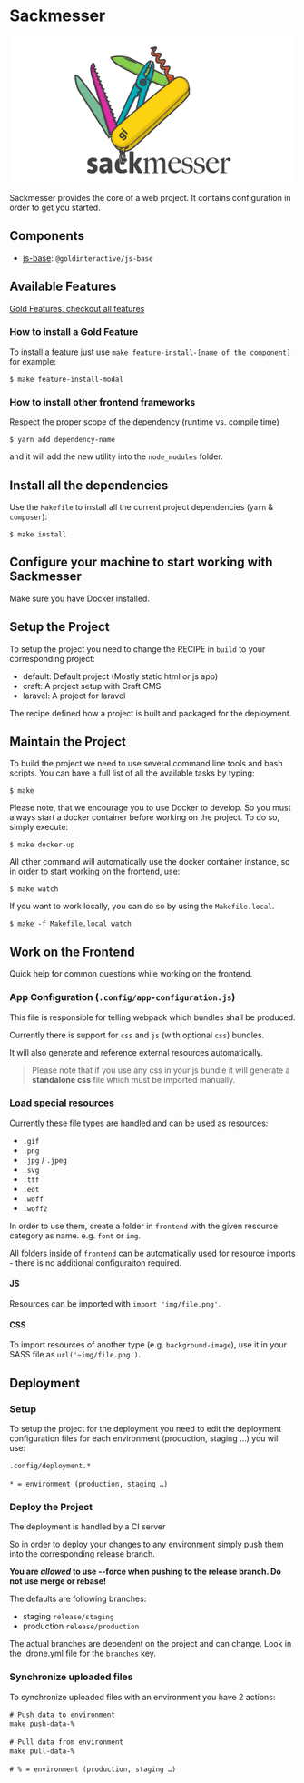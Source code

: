 # Sackmesser

![Sackmesser logo](sackmesser.png)

Sackmesser provides the core of a web project. It contains configuration in order to get you started.
## Components

- [js-base](https://github.com/Goldinteractive/js-base): `@goldinteractive/js-base`

## Available Features

[Gold Features, checkout all features](https://github.com/Goldinteractive/gold-features)

### How to install a Gold Feature

To install a feature just use `make feature-install-[name of the component]` for example:

```shell
$ make feature-install-modal
```


### How to install other frontend frameworks

Respect the proper scope of the dependency (runtime vs. compile time)

```shell
$ yarn add dependency-name
```
and it will add the new utility into the `node_modules` folder.

## Install all the dependencies

Use the `Makefile` to install all the current project dependencies (`yarn` & `composer`):

```shell
$ make install
```


## Configure your machine to start working with Sackmesser

Make sure you have Docker installed.

## Setup the Project

To setup the project you need to change the RECIPE in `build` to your corresponding project:

* default: Default project (Mostly static html or js app)
* craft: A project setup with Craft CMS
* laravel: A project for laravel

The recipe defined how a project is built and packaged for the deployment.

## Maintain the Project

To build the project we need to use several command line tools and bash scripts. You can have a full list of all the available tasks by typing:

```shell
$ make
```

Please note, that we encourage you to use Docker to develop. So you must always start a docker container before working on the project. To do so, simply execute:

```shell
$ make docker-up
```

All other command will automatically use the docker container instance, so in order to start working on the frontend, use:

```shell
$ make watch
```

If you want to work locally, you can do so by using the `Makefile.local`.

```shell
$ make -f Makefile.local watch
```

## Work on the Frontend
Quick help for common questions while working on the frontend.

### App Configuration (`.config/app-configuration.js`)

This file is responsible for telling webpack which bundles shall be produced.

Currently there is support for `css` and `js` (with optional `css`) bundles.

It will also generate and reference external resources automatically.

> Please note that if you use any css in your js bundle it will generate a **standalone css** file which must be imported manually.

### Load special resources

Currently these file types are handled and can be used as resources:
- `.gif`
- `.png`
- `.jpg` / `.jpeg`
- `.svg`
- `.ttf`
- `.eot`
- `.woff`
- `.woff2`

In order to use them, create a folder in `frontend` with the given resource category as name. e.g. `font` or `img`.

All folders inside of `frontend` can be automatically used for resource imports - there is no additional configuraiton required.

#### JS
Resources can be imported with `import 'img/file.png'`.

#### CSS
To import resources of another type (e.g. `background-image`), use it in your SASS file as `url('~img/file.png')`.

## Deployment

### Setup 
To setup the project for the deployment you need to edit the deployment configuration files
for each environment (production, staging …) you will use:

```
.config/deployment.*

* = environment (production, staging …)
```

### Deploy the Project

The deployment is handled by a CI server

So in order to deploy your changes to any environment simply push them into the corresponding release branch.

__You are *allowed* to use --force when pushing to the release branch. Do not use merge or rebase!__


The defaults are following branches:

* staging `release/staging`
* production `release/production`

The actual branches are dependent on the project and can change. 
Look in the .drone.yml file for the `branches` key. 


### Synchronize uploaded files

To synchronize uploaded files with an environment you have 2 actions:

```
# Push data to environment
make push-data-%

# Pull data from environment
make pull-data-%

# % = environment (production, staging …)
```
